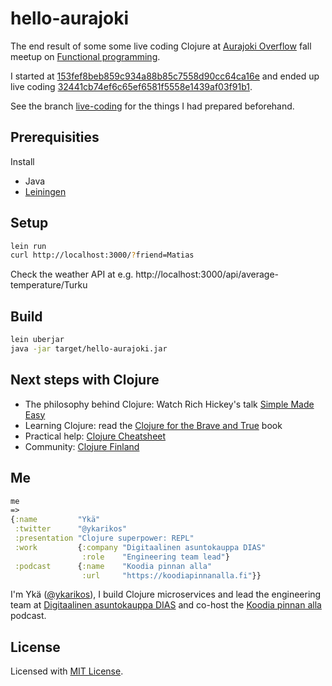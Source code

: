 # hello-aurajoki

The end result of some some live coding Clojure at
[Aurajoki Overflow](https://twitter.com/AurajokiO)
fall meetup on [Functional programming](https://meetabit.com/events/aurajoki-overflow-functional-programming).

I started at
[153fef8beb859c934a88b85c7558d90cc64ca16e](https://github.com/ykarikos/hello-aurajoki/tree/153fef8beb859c934a88b85c7558d90cc64ca16e)
and ended up live coding 
[32441cb74ef6c65ef6581f5558e1439af03f91b1](https://github.com/ykarikos/hello-aurajoki/commit/32441cb74ef6c65ef6581f5558e1439af03f91b1).

See the branch [live-coding](https://github.com/ykarikos/hello-aurajoki/tree/live-coding) 
for the things I had prepared beforehand.

## Prerequisities

Install
- Java
- [Leiningen](https://leiningen.org/)

## Setup

```sh
lein run
curl http://localhost:3000/?friend=Matias
```

Check the weather API at e.g.
http://localhost:3000/api/average-temperature/Turku

## Build

```sh
lein uberjar
java -jar target/hello-aurajoki.jar
```

## Next steps with Clojure

- The philosophy behind Clojure: 
  Watch Rich Hickey's talk [Simple Made Easy](https://www.youtube.com/watch?v=LKtk3HCgTa8)
- Learning Clojure: read the [Clojure for the Brave and True](https://www.braveclojure.com/) book
- Practical help: [Clojure Cheatsheet](https://clojure.org/api/cheatsheet)
- Community: [Clojure Finland](https://clojurefinland.github.io/)

## Me

```clojure
me
=>
{:name         "Ykä"
 :twitter      "@ykarikos"
 :presentation "Clojure superpower: REPL"
 :work         {:company "Digitaalinen asuntokauppa DIAS" 
                :role    "Engineering team lead"}
 :podcast      {:name    "Koodia pinnan alla"
                :url     "https://koodiapinnanalla.fi"}}
```

I'm Ykä ([@ykarikos](https://twitter.com/ykarikos)),
I build Clojure microservices and lead the engineering team at [Digitaalinen asuntokauppa DIAS](https://dias.fi/) and
co-host the [Koodia pinnan alla](https://koodiapinnanalla.fi/) podcast.


## License

Licensed with [MIT License](LICENSE).
